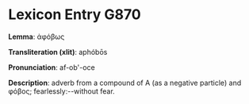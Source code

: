 # Lexicon Entry G870

**Lemma**: ἀφόβως

**Transliteration (xlit)**: aphóbōs

**Pronunciation**: af-ob'-oce

**Description**:
adverb from a compound of Α (as a negative particle) and φόβος; fearlessly:--without fear.
